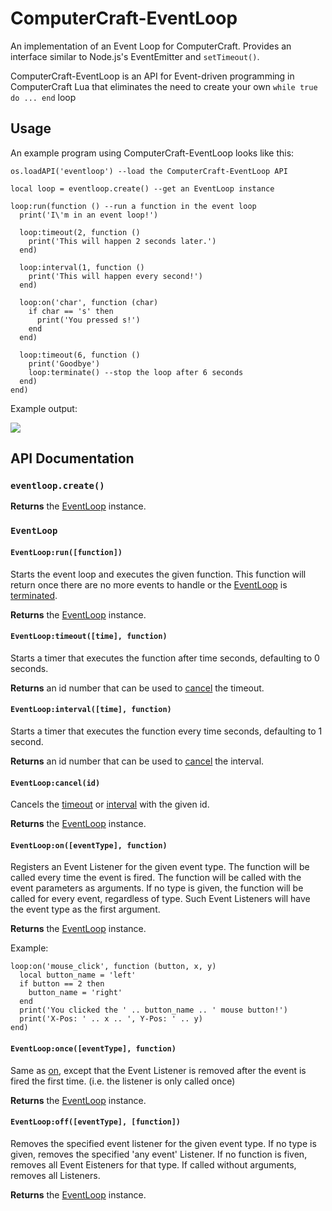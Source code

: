 ComputerCraft-EventLoop
=======================

An implementation of an Event Loop for ComputerCraft. Provides an interface similar to Node.js's EventEmitter and ```setTimeout()```.

ComputerCraft-EventLoop is an API for Event-driven programming in ComputerCraft Lua that eliminates the need to create your own ```while true do ... end``` loop

## Usage ##

An example program using ComputerCraft-EventLoop looks like this:

```
os.loadAPI('eventloop') --load the ComputerCraft-EventLoop API

local loop = eventloop.create() --get an EventLoop instance

loop:run(function () --run a function in the event loop
  print('I\'m in an event loop!')
  
  loop:timeout(2, function ()
    print('This will happen 2 seconds later.')
  end)
  
  loop:interval(1, function ()
    print('This will happen every second!')
  end)
  
  loop:on('char', function (char)
    if char == 's' then
      print('You pressed s!')
    end
  end)
  
  loop:timeout(6, function ()
    print('Goodbye') 
    loop:terminate() --stop the loop after 6 seconds
  end)
end)
```

Example output:

<img src="http://i.imgur.com/Vx4pxON.png">

## API Documentation ##

### ```eventloop.create()``` ###

**Returns** the [EventLoop](#EventLoop) instance.

### ```EventLoop``` ###

#### ```EventLoop:run([function])``` ####

Starts the event loop and executes the given function.
This function will return once there are no more events to handle or the [EventLoop](#EventLoop) is [terminated](#EventLoopTerminate).

**Returns** the [EventLoop](#EventLoop) instance.

#### ```EventLoop:timeout([time], function)``` ####

Starts a timer that executes the function after time seconds, defaulting to 0 seconds.

**Returns** an id number that can be used to [cancel](#EventLoopCancelId) the timeout.

#### ```EventLoop:interval([time], function)``` ####

Starts a timer that executes the function every time seconds, defaulting to 1 second.

**Returns** an id number that can be used to [cancel](#EventLoopCancelId) the interval.

#### ```EventLoop:cancel(id)``` ####

Cancels the [timeout](#EventLoopTimeoutTime-Function) or [interval](#EventLoopIntervalTime-Function) with the given id.

**Returns** the [EventLoop](#EventLoop) instance.

#### ```EventLoop:on([eventType], function)``` ####

Registers an Event Listener for the given event type. The function will be called every time the event is fired.
The function will be called with the event parameters as arguments.
If no type is given, the function will be called for every event, regardless of type. Such Event Listeners will have the event type as the first argument.

**Returns** the [EventLoop](#EventLoop) instance.

Example:

```
loop:on('mouse_click', function (button, x, y)
  local button_name = 'left'
  if button == 2 then
    button_name = 'right'
  end
  print('You clicked the ' .. button_name .. ' mouse button!')
  print('X-Pos: ' .. x .. ', Y-Pos: ' .. y)
end)
```

#### ```EventLoop:once([eventType], function)``` ####

Same as [on](#EventLoopOnEventType-function), except that the Event Listener is removed after the event is fired the first time. (i.e. the listener is only called once)

**Returns** the [EventLoop](#EventLoop) instance.

#### ```EventLoop:off([eventType], [function])``` ####

Removes the specified event listener for the given event type.
If no type is given, removes the specified 'any event' Listener.
If no function is fiven, removes all Event Eisteners for that type.
If called without arguments, removes all Listeners.

**Returns** the [EventLoop](#EventLoop) instance.
